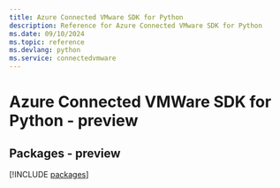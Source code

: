 ```yaml
---
title: Azure Connected VMware SDK for Python
description: Reference for Azure Connected VMware SDK for Python
ms.date: 09/10/2024
ms.topic: reference
ms.devlang: python
ms.service: connectedvmware
---
```

# Azure Connected VMWare SDK for Python - preview
## Packages - preview
[!INCLUDE [packages](connected-vmware-index.md)]